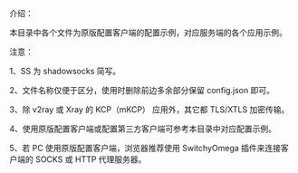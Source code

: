 介绍：

本目录中各个文件为原版配置客户端的配置示例，对应服务端的各个应用示例。

注意：

1、SS 为 shadowsocks 简写。

2、文件名称仅便于区分，使用时删除前边多余部分保留 config.json 即可。

3、除 v2ray 或 Xray 的 KCP（mKCP） 应用外，其它都 TLS/XTLS 加密传输。

4、使用原版配置客户端或配置第三方客户端可参考本目录中对应配置示例。

5、若 PC 使用原版配置客户端，浏览器推荐使用 SwitchyOmega 插件来连接客户端的 SOCKS 或 HTTP 代理服务器。
